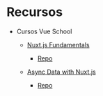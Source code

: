 # Recursos

- Cursos Vue School

    - [Nuxt.js Fundamentals](https://vueschool.io/courses/nuxtjs-fundamentals)

        - [Repo](https://github.com/vueschool/nuxt-fundamentals)

    - [Async Data with Nuxt.js](https://vueschool.io/courses/async-data-with-nuxtjs)

        - [Repo](https://github.com/vueschool/nuxt-async-data)